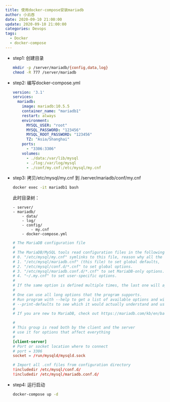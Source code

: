 ```yaml
---
title: 使用docker-compose安装mariadb
author: 小云吞
date: 2020-09-10 21:00:00
update: 2020-09-10 21:00:00
categories: Devops
tags: 
  - Docker
  - docker-compose
---
```


- step1: 创建目录

  ```bash
  mkdir -p /server/mariadb/{config,data,log}
  chmod -R 777 /server/mariadb
  ```

- step2: 编写docker-compose.yml

  ```yaml
  version: '3.1'
  services:
    mariadb:
      image: mariadb:10.5.5
      container_name: "mariadb1"
      restart: always
      environment:
        MYSQL_USER: "root"
        MYSQL_PASSWORD: "123456"
        MYSQL_ROOT_PASSWORD: "123456"
        TZ: "Asia/Shanghai"
      ports:
        - "3306:3306"
      volumes:
        - ./data:/var/lib/mysql
        - ./log:/var/log/mysql
        - ./conf/my.cnf:/etc/mysql/my.cnf
  ```

- step3: 拷贝/etc/mysql/my.cnf 到 /server/mariadb/conf/my.cnf

    ```bash
    docker exec -it mariadb1 bash
    ```

  此时目录树：

      - server/
      - mariadb/
          - data/
          - log/
          - config/
              - my.cnf
          - docker-compose.yml

  ```conf
  # The MariaDB configuration file
  #
  # The MariaDB/MySQL tools read configuration files in the following order:
  # 0. "/etc/mysql/my.cnf" symlinks to this file, reason why all the rest is read.
  # 1. "/etc/mysql/mariadb.cnf" (this file) to set global defaults,
  # 2. "/etc/mysql/conf.d/*.cnf" to set global options.
  # 3. "/etc/mysql/mariadb.conf.d/*.cnf" to set MariaDB-only options.
  # 4. "~/.my.cnf" to set user-specific options.
  #
  # If the same option is defined multiple times, the last one will apply.
  #
  # One can use all long options that the program supports.
  # Run program with --help to get a list of available options and with
  # --print-defaults to see which it would actually understand and use.
  #
  # If you are new to MariaDB, check out https://mariadb.com/kb/en/basic-mariadb-articles/

  #
  # This group is read both by the client and the server
  # use it for options that affect everything
  #
  [client-server]
  # Port or socket location where to connect
  # port = 3306
  socket = /run/mysqld/mysqld.sock

  # Import all .cnf files from configuration directory
  !includedir /etc/mysql/conf.d/
  !includedir /etc/mysql/mariadb.conf.d/

  ```

- step4: 运行启动

    ```bash
    docker-compose up -d
    ``` 